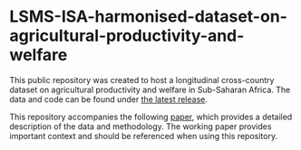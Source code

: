 # LSMS-ISA-harmonised-dataset-on-agricultural-productivity-and-welfare
This public repository was created to host a longitudinal cross-country dataset on agricultural productivity and welfare in Sub-Saharan Africa. The data and code can be found under [the latest release](https://github.com/lsms-worldbank/LSMS-ISA-harmonised-dataset-on-agricultural-productivity-and-welfare/releases/tag/v.1.1).

This repository accompanies the following [paper](https://documents.worldbank.org/en/publication/documents-reports/documentdetail/099422411182437399/idu199b0eff41783d144c71bf48140c83ca123a0), which provides a detailed description of the data and methodology. The working paper provides important context and should be referenced when using this repository.


